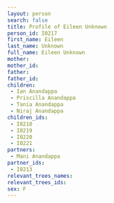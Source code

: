 ```yaml
---
layout: person
search: false
title: Profile of Eileen Unknown
person_id: I0217
first_name: Eileen
last_name: Unknown
full_name: Eileen Unknown
mother: 
mother_id: 
father: 
father_id: 
children:
 - Ian Anandappa
 - Priscilla Anandappa
 - Tania Anandappa
 - Niraj Anandappa
children_ids:
 - I0218
 - I0219
 - I0220
 - I0221
partners:
 - Mani Anandappa
partner_ids:
 - I0213
relevant_trees_names:
relevant_trees_ids:
sex: F
---
```


